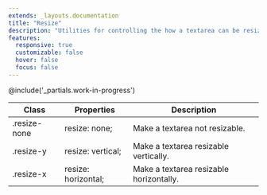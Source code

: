 ```yaml
---
extends: _layouts.documentation
title: "Resize"
description: "Utilities for controlling the how a textarea can be resized."
features:
  responsive: true
  customizable: false
  hover: false
  focus: false
---
```


@include('_partials.work-in-progress')

<div class="border-t border-grey-lighter">
  <table class="w-full text-left table-collapse">
    <colgroup>
      <col class="w-1/5">
      <col class="w-1/3">
      <col>
    </colgroup>
    <thead>
      <tr>
        <th class="text-sm font-semibold text-grey-darker p-2 bg-grey-lightest">Class</th>
        <th class="text-sm font-semibold text-grey-darker p-2 bg-grey-lightest">Properties</th>
        <th class="text-sm font-semibold text-grey-darker p-2 bg-grey-lightest">Description</th>
      </tr>
    </thead>
    <tbody class="align-baseline">
      <tr>
        <td class="p-2 border-t border-smoke font-mono text-xs text-purple-dark">.resize-none</td>
        <td class="p-2 border-t border-smoke font-mono text-xs text-blue-dark">resize: none;</td>
        <td class="p-2 border-t border-smoke text-sm text-grey-darker">Make a textarea not resizable.</td>
      </tr>
      <tr>
        <td class="p-2 border-t border-smoke font-mono text-xs text-purple-dark">.resize-y</td>
        <td class="p-2 border-t border-smoke font-mono text-xs text-blue-dark">resize: vertical;</td>
        <td class="p-2 border-t border-smoke text-sm text-grey-darker">Make a textarea resizable vertically.</td>
      </tr>
      <tr>
        <td class="p-2 border-t border-smoke font-mono text-xs text-purple-dark">.resize-x</td>
        <td class="p-2 border-t border-smoke font-mono text-xs text-blue-dark">resize: horizontal;</td>
        <td class="p-2 border-t border-smoke text-sm text-grey-darker">Make a textarea resizable horizontally.</td>
      </tr>
    </tbody>
  </table>
</div>
